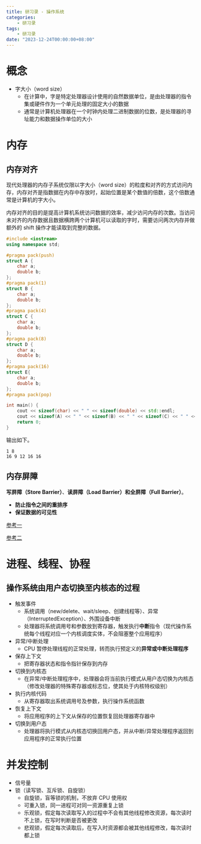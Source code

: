 ```yaml
---
title: 研习录 - 操作系统
categories: 
    - 研习录
tags:
    - 研习录
date: "2023-12-24T00:00:00+08:00"
---
```


# 概念

- 字大小（word size）
    - 在计算中，字是特定处理器设计使用的自然数据单位，是由处理器的指令集或硬件作为一个单元处理的固定大小的数据
    - 通常是计算机处理器在一个时钟内处理二进制数据的位数，是处理器的寻址能力和数据操作单位的大小

# 内存

## 内存对齐

现代处理器的内存子系统仅限以字大小（word size）的粒度和对齐的方式访问内存，内存对齐是指数据在内存中存放时，起始位置是某个数值的倍数，这个倍数通常是计算机的字大小。

内存对齐的目的是提高计算机系统访问数据的效率，减少访问内存的次数。当访问未对齐的内存数据且数据横跨两个计算机可以读取的字时，需要访问两次内存并做额外的 shift 操作才能读取到完整的数据。

```c++
#include <iostream>
using namespace std;

#pragma pack(push)
struct A {
    char a;
    double b;
};
#pragma pack(1)
struct B {
    char a;
    double b;
};
#pragma pack(4)
struct C {
    char a;
    double b;
};
#pragma pack(8)
struct D {
    char a;
    double b;
};
#pragma pack(16)
struct E{
    char a;
    double b;
};
#pragma pack(pop)

int main() {
    cout << sizeof(char) << " " << sizeof(double) << std::endl;
    cout << sizeof(A) << " " << sizeof(B) << " " << sizeof(C) << " " << sizeof(D) << " " << sizeof(E) << endl;
    return 0;
}
```

输出如下。

```shell
1 8
16 9 12 16 16
```

## 内存屏障

**写屏障（Store Barrier）**、**读屏障（Load Barrier）**和**全屏障（Full Barrier）**。

- **防止指令之间的重排序**
- **保证数据的可见性**

[参考一](https://www.0xffffff.org/2017/02/21/40-atomic-variable-mutex-and-memory-barrier/)

[参考二](https://gaomf.cn/2020/09/11/Cpp_Volatile_Atomic_Memory_barrier/)

# 进程、线程、协程

## 操作系统由用户态切换至内核态的过程

- 触发事件
    - 系统调用（new/delete、wait/sleep、创建线程等）、异常（InterruptedException）、外围设备中断
    - 处理器将系统调用号和参数放到寄存器，触发执行**中断**指令（现代操作系统每个线程对应一个内核调度实体，不会阻塞整个应用程序）
- 异常/中断处理
    - CPU 暂停处理线程的正常处理，转而执行预定义的**异常或中断处理程序**
- 保存上下文
    - 把寄存器状态和指令指针保存到内存
- 切换到内核态
    - 在异常/中断处理程序中，处理器会将当前执行模式从用户态切换为内核态（修改处理器的特殊寄存器或标志位，使其处于内核特权级别）
- 执行内核代码
    - 从寄存器取出系统调用号及参数，执行操作系统函数
- 恢复上下文
    - 将应用程序的上下文从保存的位置恢复回处理器寄存器中
- 切换到用户态
    - 处理器将执行模式从内核态切换回用户态，并从中断/异常处理程序返回到应用程序的正常执行位置

# 并发控制

- 信号量
- 锁（读写锁、互斥锁、自旋锁）
    - 自旋锁，盲等锁的机制，不放弃 CPU 使用权
    - 可重入锁，同一进程可对同一资源重复上锁
    - 乐观锁，假定每次读取写入的过程中不会有其他线程修改资源，每次读时不上锁，在写时判断是否被更改
    - 悲观锁，假定每次读取后，在写入时资源都会被其他线程修改，每次读时都上锁

